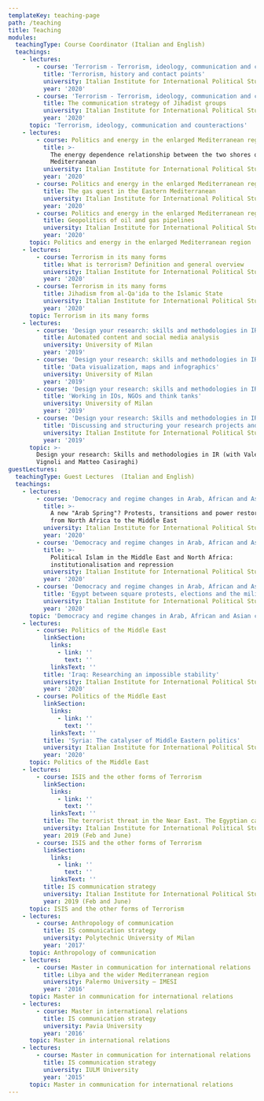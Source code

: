 ```yaml
---
templateKey: teaching-page
path: /teaching
title: Teaching
modules:
  teachingType: Course Coordinator (Italian and English)
  teachings:
    - lectures:
        - course: 'Terrorism - Terrorism, ideology, communication and counteractions'
          title: 'Terrorism, history and contact points'
          university: Italian Institute for International Political Studies (ISPI)
          year: '2020'
        - course: 'Terrorism - Terrorism, ideology, communication and counteractions'
          title: The communication strategy of Jihadist groups
          university: Italian Institute for International Political Studies (ISPI)
          year: '2020'
      topic: 'Terrorism, ideology, communication and counteractions'
    - lectures:
        - course: Politics and energy in the enlarged Mediterranean region
          title: >-
            The energy dependence relationship between the two shores of the
            Mediterranean
          university: Italian Institute for International Political Studies (ISPI)
          year: '2020'
        - course: Politics and energy in the enlarged Mediterranean region
          title: The gas quest in the Eastern Mediterranean
          university: Italian Institute for International Political Studies (ISPI)
          year: '2020'
        - course: Politics and energy in the enlarged Mediterranean region
          title: Geopolitics of oil and gas pipelines
          university: Italian Institute for International Political Studies (ISPI)
          year: '2020'
      topic: Politics and energy in the enlarged Mediterranean region
    - lectures:
        - course: Terrorism in its many forms
          title: What is terrorism? Definition and general overview
          university: Italian Institute for International Political Studies (ISPI)
          year: '2020'
        - course: Terrorism in its many forms
          title: Jihadism from al-Qa'ida to the Islamic State
          university: Italian Institute for International Political Studies (ISPI)
          year: '2020'
      topic: Terrorism in its many forms
    - lectures:
        - course: 'Design your research: skills and methodologies in IR'
          title: Automated content and social media analysis
          university: University of Milan
          year: '2019'
        - course: 'Design your research: skills and methodologies in IR'
          title: 'Data visualization, maps and infographics'
          university: University of Milan
          year: '2019'
        - course: 'Design your research: skills and methodologies in IR'
          title: 'Working in IOs, NGOs and think tanks'
          university: University of Milan
          year: '2019'
        - course: 'Design your research: Skills and methodologies in IR'
          title: 'Discussing and structuring your research projects and dissertations '
          university: Italian Institute for International Political Studies (ISPI)
          year: '2019'
      topic: >-
        Design your research: Skills and methodologies in IR (with Valerio
        Vignoli and Matteo Casiraghi)
guestLectures:
  teachingType: Guest Lectures  (Italian and English)
  teachings:
    - lectures:
        - course: 'Democracy and regime changes in Arab, African and Asian countries'
          title: >-
            A new "Arab Spring"? Protests, transitions and power restorations
            from North Africa to the Middle East
          university: Italian Institute for International Political Studies (ISPI)
          year: '2020'
        - course: 'Democracy and regime changes in Arab, African and Asian countries'
          title: >-
            Political Islam in the Middle East and North Africa:
            institutionalisation and repression
          university: Italian Institute for International Political Studies (ISPI)
          year: '2020'
        - course: 'Democracy and regime changes in Arab, African and Asian countries'
          title: 'Egypt between square protests, elections and the military'
          university: Italian Institute for International Political Studies (ISPI)
          year: '2020'
      topic: 'Democracy and regime changes in Arab, African and Asian countries'
    - lectures:
        - course: Politics of the Middle East
          linkSection:
            links:
              - link: ''
                text: ''
            linksText: ''
          title: 'Iraq: Researching an impossible stability'
          university: Italian Institute for International Political Studies (ISPI)
          year: '2020'
        - course: Politics of the Middle East
          linkSection:
            links:
              - link: ''
                text: ''
            linksText: ''
          title: 'Syria: The catalyser of Middle Eastern politics'
          university: Italian Institute for International Political Studies (ISPI)
          year: '2020'
      topic: Politics of the Middle East
    - lectures:
        - course: ISIS and the other forms of Terrorism
          linkSection:
            links:
              - link: ''
                text: ''
            linksText: ''
          title: The terrorist threat in the Near East. The Egyptian case
          university: Italian Institute for International Political Studies (ISPI)
          year: 2019 (Feb and June)
        - course: ISIS and the other forms of Terrorism
          linkSection:
            links:
              - link: ''
                text: ''
            linksText: ''
          title: IS communication strategy
          university: Italian Institute for International Political Studies (ISPI)
          year: 2019 (Feb and June)
      topic: ISIS and the other forms of Terrorism
    - lectures:
        - course: Anthropology of communication
          title: IS communication strategy
          university: Polytechnic University of Milan
          year: '2017'
      topic: Anthropology of communication
    - lectures:
        - course: Master in communication for international relations
          title: Libya and the wider Mediterranean region
          university: Palermo University – IMESI
          year: '2016'
      topic: Master in communication for international relations
    - lectures:
        - course: Master in international relations
          title: IS communication strategy
          university: Pavia University
          year: '2016'
      topic: Master in international relations
    - lectures:
        - course: Master in communication for international relations
          title: IS communication strategy
          university: IULM University
          year: '2015'
      topic: Master in communication for international relations
---
```


